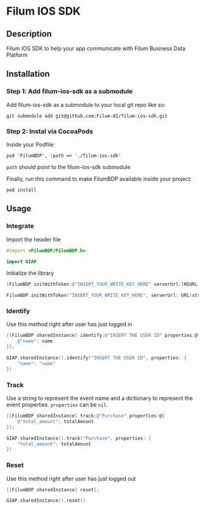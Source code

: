 # Filum IOS SDK

## Description

Filum IOS SDK to help your app communicate with Filum Business Data Platform

## Installation

### Step 1: Add filum-ios-sdk as a submodule

Add filum-ios-sdk as a submodule to your local git repo like so:

```shell
git submodule add git@github.com:Filum-AI/filum-ios-sdk.git
```

### Step 2: Instal via CocoaPods
Inside your Podfile:

```shell
pod 'FilumBDP', :path => './filum-ios-sdk'
```
`path` should point to the filum-ios-sdk submodule

Finally, run this command to make FilumBDP available inside your project:

```shell
pod install
```

## Usage

### Integrate

Import the header file

```objectivec
#import <FilumBDP/FilumBDP.h>
```

```swift
import GIAP
```

Initialize the library

```objectivec
[FilumBDP initWithToken:@"INSERT_YOUR_WRITE_KEY_HERE" serverUrl:[NSURL URLWithString:@"INSERT_THE_EVENT_API_URL_HERE"]];
```

```swift
FilumBDP.initWithToken("INSERT_YOUR_WRITE_KEY_HERE", serverUrl: URL(string: "INSERT_THE_EVENT_API_URL_HERE"))
```

### Identify
Use this method right after user has just logged in

```objectivec
[[FilumBDP sharedInstance] identify:@"INSERT THE USER ID" properties:@{
    @"name": name
}];
```

```swift
GIAP.sharedInstance().identify("INSERT THE USER ID", properties: {
    "name": "name"
})
```

### Track

Use a string to represent the event name and a dictionary to represent the event properties. `properties` can be `nil`.

```objectivec
[[FilumBDP sharedInstance] track:@"Purchase" properties:@{
    @"total_amount": totalAmount
}];
```

```swift
GIAP.sharedInstance().track("Purchase", properties: {
    "total_amount": totalAmount
})
```

### Reset
Use this method right after user has just logged out

```objectivec
[[FilumBDP sharedInstance] reset];
```

```swift
GIAP.sharedInstance().reset()
```
